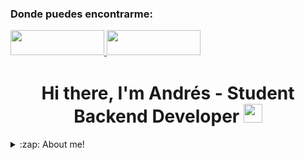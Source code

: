 ### Donde puedes encontrarme:


<a href="https://www.linkedin.com/in/andres-arias-792364229/" target="_blank">
<img src= "https://user-images.githubusercontent.com/101019474/211182183-c9afd5c2-6c64-495c-9ca9-a275ddcbc7f3.png" width= 150 height= 40 style="margin-bottom: 5px;" />
</a>
<a href="https://github.com/AndresCortesA" target="_blank">
<img src= "https://user-images.githubusercontent.com/101019474/211182377-07f411bf-f0c9-40e4-b738-fae2a0ef366c.png" width= 150 height= 40 style="margin-bottom: 5px;" />
</a>

<h1 align="center">Hi there, I'm Andrés - Student Backend Developer <img src="./src/wave.gif" width="30px"></h1>


<details>
	<p>Interesado en data analytics y backend en java, actualmente me encuentro estudiando y practicando spring, java avanzado, MySQL, Go (golang).</p>
	
  <summary>:zap: About me!</summary>


<br />

---

<h3 align="center"><img src="./src/0101.GIF" width="25px" height="25px"> Languages and Tools</h3>
<img src ="https://user-images.githubusercontent.com/101019474/258691996-55752b9a-d18a-4cbe-a1df-9907398db00f.png" width="1000" height="300" />
<p align="center">
    <a > <img src="https://img.shields.io/badge/GO-1.20-blue"/> </a>
    <a > <img src="https://img.shields.io/badge/Java-15-orange"/> </a>
    <a > <img src="https://img.shields.io/badge/MySQL-8-blue"/> </a>
    <a > <img src="https://img.shields.io/badge/SpringBoot-framework-brightgreen"/> </a>
</p>

---

<h3 align="left"> GitHub Stats</h3>

<div>
  <a href="https://github.com/AndresCortesA">
  <img height="180em" src="https://github-readme-stats.vercel.app/api?username=AndresCortesA&show_icons=true&theme=radical&include_all_commits=true&count_private=true"/>
  <img height="180em" src="https://github-readme-stats.vercel.app/api/top-langs/?username=AndresCortesA&layout=compact&langs_count=7&theme=radical"/>
</div>

![snake gif](https://github.com/AndresCortesA/AndresCortesA/blob/output/github-contribution-grid-snake.gif)

---

### 🏆 GitHub Profile Trophy

[![trophy](https://github-profile-trophy.vercel.app/?username=AndresCortesA&no-frame=true&theme=onedark&rank=SECRET,SSS,SS,S,AAA,AA,A)](https://github.com/ryo-ma/github-profile-trophy)
